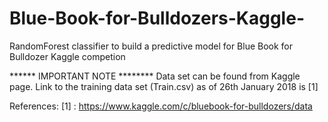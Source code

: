 # Blue-Book-for-Bulldozers-Kaggle-
RandomForest classifier to build a predictive model for Blue Book for Bulldozer Kaggle competion

****** IMPORTANT NOTE ********
Data set can be found from Kaggle page. Link to the  training data set (Train.csv) as of 26th January 2018 is [1]

References:
[1] : https://www.kaggle.com/c/bluebook-for-bulldozers/data
